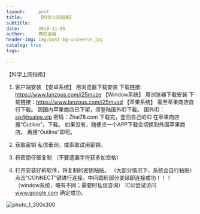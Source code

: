 ```yaml
---
layout:     post
title:      【科学上网指南】
subtitle:  
date:       2018-11-05
author:     赛的道格
header-img: img/post-bg-universe.jpg
catalog: true
tags:
   
---
```





【科学上网指南】

1. 客户端安装
【安卓系统】
用浏览器下载安装
下载链接: https://www.lanzous.com/i25muze
【Window系统】
用浏览器下载安装
下载链接：https://www.lanzous.com/i25muod
【苹果系统】
需至苹果商店自行下载。
因国内苹果商店已下架，须登陆国外ID下载。
国外ID：sp@huaige.vip 密码：Zhai78.com
下载完，登回自己的ID
在苹果商店搜“Outline”，下载。
如果没有，随便点一个APP下载会切换到外国苹果商店。
再搜“Outline”即可。

2. 获取密钥
私信垂询，或索取试用密钥。

3. 将密钥仔细复制
（不要遗漏字符获多加空格）

4. 打开安装好的软件，将复制的密钥粘贴。
（大部分情况下，系统会自行粘贴）
点击“CONNECT”键进行连接，中间圆形部分变绿即连接成功！！！
（window系统，略有不同；需要时私信咨询）
可以尝试访问 www.google.com 确定成功。







![photo_1_300x300]($resource/photo_1_300x300.jpg)

